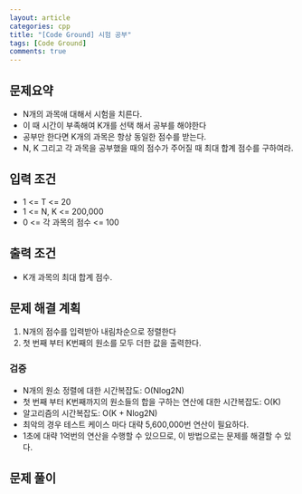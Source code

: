 ```yaml
---
layout: article
categories: cpp
title: "[Code Ground] 시험 공부"
tags: [Code Ground]
comments: true
---
```


## 문제요약
- N개의 과목애 대해서 시험을 치른다.
- 이 때 시간이 부족해여 K개를 선택 해서 공부를 해야한다
- 공부만 한다면 K개의 과목은 항상 동일한 점수를 받는다.
- N, K 그리고 각 과목을 공부했을 때의 점수가 주어질 때 최대 합계 점수를 구하여라.

## 입력 조건
- 1 <= T <= 20
- 1 <= N, K <= 200,000
- 0 <= 각 과목의 점수 <= 100

## 출력 조건
- K개 과목의 최대 합계 점수.

## 문제 해결 계획
1. N개의 점수를 입력받아 내림차순으로 정렬한다
2. 첫 번째 부터 K번째의 원소를 모두 더한 값을 출력한다.

### 검증
- N개의 원소 정렬에 대한 시간복잡도: O(Nlog2N)
- 첫 번째 부터 K번째까지의 원소들의 합을 구하는 연산에 대한 시간복잡도: O(K)
- 알고리즘의 시간복잡도: O(K + Nlog2N)
- 최악의 경우 테스트 케이스 마다 대략 5,600,000번 연산이 필요하다.
- 1초에 대략 1억번의 연산을 수행할 수 있으므로, 이 방법으로는 문제를 해결할 수 있다.

## 문제 풀이
<script src="https://gist.github.com/junne47/071a10ca1a74e48291333610672aa5bf.js"></script>
